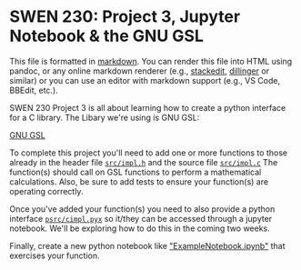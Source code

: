
SWEN 230: Project 3, Jupyter Notebook & the GNU GSL
===================================================

This file is formatted in [markdown](https://daringfireball.net/projects/markdown/). You can render this file into HTML using pandoc, or any online markdown renderer (e.g., [stackedit](https://stackedit.io/app#), [dillinger](https://dillinger.io) or similar) or you can use an editor with markdown support (e.g., VS Code, BBEdit, etc.).

SWEN 230 Project 3 is all about learning how to create a python interface for a C library. The Libary we're using is GNU GSL:

[GNU GSL](https://www.gnu.org/software/gsl/doc/html/index.html)

To complete this project you'll need to add one or more functions to those already in
the header file [`src/impl.h`](src/impl.h) and the source file [`src/impl.c`](src/impl.c)
The function(s) should call on GSL functions to perform a mathematical calculations.
Also, be sure to add tests to ensure your function(s) are operating correctly.

Once you've added your function(s) you need to also provide a python interface [`psrc/cimpl.pyx`](psrc/cimpl.pyx)
so it/they can be accessed through a jupyter notebook. We'll be exploring how to do this
in the coming two weeks.

Finally, create a new python notebook like ["ExampleNotebook.ipynb"](ExampleNotebook.ipynb) that exercises your function.


